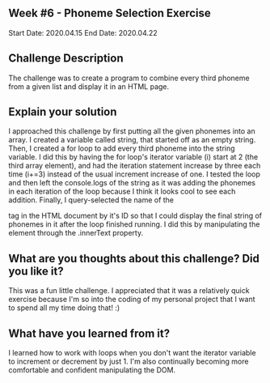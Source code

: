 ## Week #6 - Phoneme Selection Exercise

Start Date: 2020.04.15
End Date: 2020.04.22

## Challenge Description

The challenge was to create a program to combine every third phoneme from a given list and display it in an HTML page. 
 

## Explain your solution

I approached this challenge by first putting all the given phonemes into an array. I created a variable called string, that started off as an empty string. Then, I created a for loop to add every third phoneme into the string variable. I did this by having the for loop's iterator variable (i) start at 2 (the third array element), and had the iteration statement increase by three each time (i+=3) instead of the usual increment increase of one. I tested the loop and then left the console.logs of the string as it was adding the phonemes in each iteration of the loop because I think it looks cool to see each addition. Finally, I query-selected the name of the <p> tag in the HTML document by it's ID so that I could display the final string of phonemes in it after the loop finished running. I did this by manipulating the element through the .innerText property. 


## What are you thoughts about this challenge? Did you like it?

This was a fun little challenge. I appreciated that it was a relatively quick exercise because I'm so into the coding of my personal project that I want to spend all my time doing that! :) 


## What have you learned from it?

I learned how to work with loops when you don't want the iterator variable to increment or decrement by just 1. I'm also continually becoming more comfortable and confident manipulating the DOM. 
